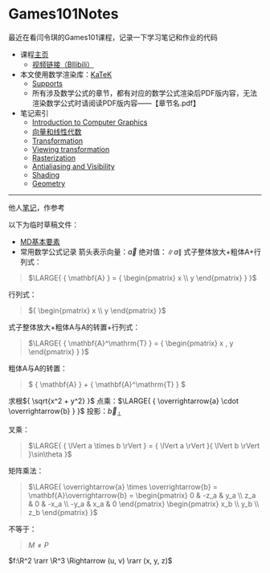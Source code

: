 # Games101Notes
最近在看闫令琪的Games101课程，记录一下学习笔记和作业的代码

+ 课程[主页](https://sites.cs.ucsb.edu/~lingqi/teaching/games101.html)
    + [视频链接（BIlibili）](https://www.bilibili.com/video/BV1X7411F744?from=search&seid=15862813116742549159)
+ 本文使用数学渲染库：[KaTeK](https://katex.org/)
    + [Supports](https://katex.org/docs/supported.html)
    + 所有涉及数学公式的章节，都有对应的数学公式渲染后PDF版内容，无法渲染数学公式时请阅读PDF版内容——【章节名.pdf】
+ 笔记索引
    + [Introduction to Computer Graphics](./Notes/1_introduction/Introduction_to_Computer_Graphics.md)
    + [向量和线性代数](./Notes/2_向量和线性代数/Introduction_to_Linear_Algebra.md)
    + [Transformation](./Notes/3_Transformation/Transformation.md)
    + [Viewing transformation](./Notes/4_Viewing_transformation/Viewing_transformation.md)
    + [Rasterization](./Notes/5_Rasterization/Rasterization.md)
    + [Antialiasing and Visibility](./Notes/6_Antialiasing_and_Visibility/Antialiasing_and_Visibility.md)
    + [Shading](./Notes/7_8_9_Shading/Shading.md)
    + [Geometry](./Notes/10_11_12_Geometry/Geometry.md)
****
他人[笔记](https://blog.csdn.net/qq_38065509)，作参考

以下为临时草稿文件：
+ [MD基本要素](https://shd101wyy.github.io/markdown-preview-enhanced/#/zh-cn/markdown-basics)
+ 常用数学公式记录
箭头表示向量：$\overrightarrow{a}$
绝对值：$\lVert a \rVert$
式子整体放大+粗体A+行列式：
>$\LARGE{
    { \mathbf{A} }
    = { \begin{pmatrix} x \\ y \end{pmatrix} }
}$

行列式：
>${ \begin{pmatrix} x \\ y \end{pmatrix} }$

式子整体放大+粗体A与A的转置+行列式：
>$\LARGE{
    { \mathbf{A}^\mathrm{T} }
    = { \begin{pmatrix} x , y \end{pmatrix} }
}$

粗体A与A的转置：
>$
    { \mathbf{A} } + { \mathbf{A}^\mathrm{T} }
$

求根${ \sqrt{x^2 + y^2} }$
点乘：$\LARGE{ { \overrightarrow{a} \cdot \overrightarrow{b} } }$
投影：$\overrightarrow{b}_\perp$

叉乘：
>$\LARGE{
    { \lVert a \times b \rVert }
    = { \lVert a \rVert }{ \lVert b \rVert }\sin\theta
}$

矩阵乘法：
>$\LARGE{
    \overrightarrow{a} \times \overrightarrow{b}
    = \mathbf{A}\overrightarrow{b}
    = \begin{pmatrix} 0 & -z_a & y_a \\ z_a & 0 & -x_a \\ -y_a & x_a & 0 \end{pmatrix} \begin{pmatrix} x_b \\ y_b \\ z_b \end{pmatrix}
}$

不等于：
> $M \not = P$

$f:\R^2 \rarr \R^3 \Rightarrow (u, v) \rarr (x, y, z)$